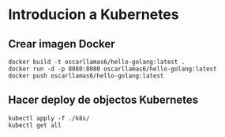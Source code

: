 # Introducion a Kubernetes

## Crear imagen Docker

```
docker build -t oscarllamas6/hello-golang:latest .
docker run -d -p 8080:8080 oscarllamas6/hello-golang:latest
docker push oscarllamas6/hello-golang:latest
```

## Hacer deploy de objectos Kubernetes
```
kubectl apply -f ./k8s/
kubectl get all
```